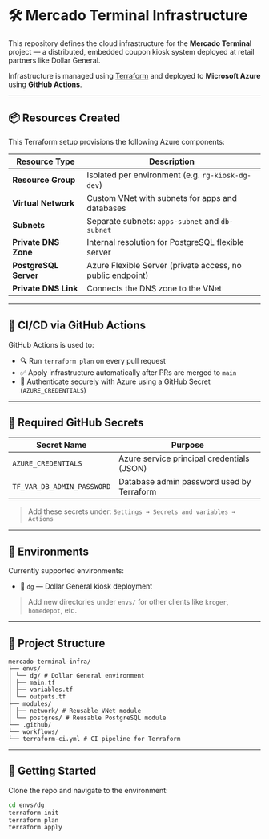 # 🛠 Mercado Terminal Infrastructure

This repository defines the cloud infrastructure for the **Mercado Terminal** project — a distributed, embedded coupon kiosk system deployed at retail partners like Dollar General.

Infrastructure is managed using [Terraform](https://www.terraform.io/) and deployed to **Microsoft Azure** using **GitHub Actions**.

---

## 📦 Resources Created

This Terraform setup provisions the following Azure components:

| Resource Type          | Description                                                                 |
|------------------------|-----------------------------------------------------------------------------|
| **Resource Group**     | Isolated per environment (e.g. `rg-kiosk-dg-dev`)                           |
| **Virtual Network**    | Custom VNet with subnets for apps and databases                             |
| **Subnets**            | Separate subnets: `apps-subnet` and `db-subnet`                             |
| **Private DNS Zone**   | Internal resolution for PostgreSQL flexible server                          |
| **PostgreSQL Server**  | Azure Flexible Server (private access, no public endpoint)                  |
| **Private DNS Link**   | Connects the DNS zone to the VNet                                            |

---

## 🚀 CI/CD via GitHub Actions

GitHub Actions is used to:

- 🔍 Run `terraform plan` on every pull request
- ✅ Apply infrastructure automatically after PRs are merged to `main`
- 🔐 Authenticate securely with Azure using a GitHub Secret (`AZURE_CREDENTIALS`)

---

## 🔐 Required GitHub Secrets

| Secret Name               | Purpose                                      |
|---------------------------|----------------------------------------------|
| `AZURE_CREDENTIALS`       | Azure service principal credentials (JSON)   |
| `TF_VAR_DB_ADMIN_PASSWORD`| Database admin password used by Terraform    |

> Add these secrets under: `Settings → Secrets and variables → Actions`

---

## 🧪 Environments

Currently supported environments:

- 🏬 `dg` — Dollar General kiosk deployment

> Add new directories under `envs/` for other clients like `kroger`, `homedepot`, etc.

---

## 📁 Project Structure

```commandline
mercado-terminal-infra/
├── envs/
│ └── dg/ # Dollar General environment
│ ├── main.tf
│ ├── variables.tf
│ └── outputs.tf
├── modules/
│ ├── network/ # Reusable VNet module
│ └── postgres/ # Reusable PostgreSQL module
└── .github/
└── workflows/
└── terraform-ci.yml # CI pipeline for Terraform
```

---

## 🧰 Getting Started

Clone the repo and navigate to the environment:

```bash
cd envs/dg
terraform init
terraform plan
terraform apply
